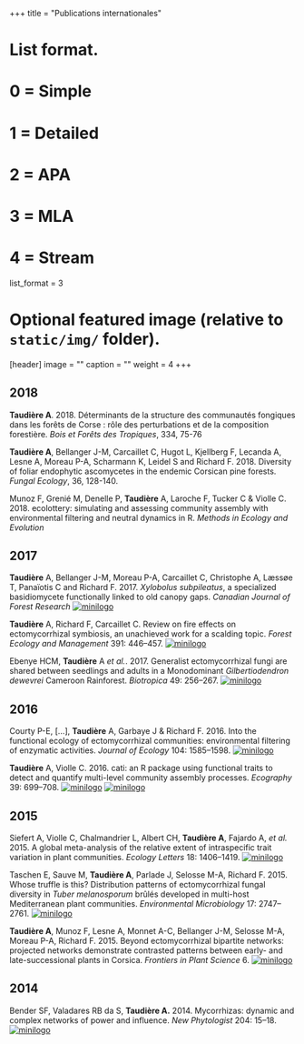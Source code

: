 +++
title = "Publications internationales"

# List format.
#   0 = Simple
#   1 = Detailed
#   2 = APA
#   3 = MLA
#   4 = Stream
list_format = 3

# Optional featured image (relative to `static/img/` folder).
[header]
image = ""
caption = ""
weight = 4
+++
<!-- 
<script src="https://bibbase.org/show?bib=https%3A%2F%2Fadrientaudiere.com%2Fdoc%2FMyPubs.bib&theme=simple&folding=1&jsonp=1"></script> 
 -->

## 2018 

**Taudière A**. 2018. Déterminants de la structure des communautés fongiques dans les forêts de Corse : rôle des perturbations et de la composition forestière.
*Bois et Forêts des Tropiques*, 334, 75-76  <a href="https://doi.org/10.19182/bft2017.334.a31493"><i class="fas fa-external-link-alt "></i></a> 
 

 **Taudière A**, Bellanger J-M, Carcaillet C, Hugot L, Kjellberg F, Lecanda A, Lesne A, Moreau P-A, Scharmann K, Leidel S and Richard F.  2018. Diversity of foliar endophytic ascomycetes in the endemic Corsican pine forests. *Fungal Ecology*, 36, 128-140. <a href="https://www.researchgate.net/profile/Jean-Michel_Bellanger/publication/328305639_Diversity_of_foliar_endophytic_ascomycetes_in_the_endemic_Corsican_pine_forests_Supplementary_material/data/5bc58ec8299bf17a1c557d7b/Taudiere-2018-Fungal-Ecology-SM.pdf"><i class="far fa-file-pdf"></i></a> <a href="https://www.sciencedirect.com/science/article/abs/pii/S1754504818301818"><i class="fas fa-external-link-alt "></i></a> 
 

Munoz F, Grenié M, Denelle P, <strong>Taudière</strong> A, Laroche F, Tucker C &amp; Violle C. 2018. ecolottery: simulating and assessing community assembly with environmental filtering and neutral dynamics in R. <em>Methods in Ecology and Evolution</em> <a href="https://www.researchgate.net/publication/318635375_ecolottery_simulating_and_assessing_community_assembly_with_environmental_filtering_and_neutral_dynamics_in_R"><i class="far fa-file-pdf"></i></a> <a href="https://github.com/frmunoz/ecolottery"><i class="fab fa-github-square "></i></a> <!--[![minilogo](img/logo/external-link.svg)]()--> <!--[![minilogo](img/logo/logoAltmetric.svg)]()-->


## 2017

<strong>Taudière</strong> A, Bellanger J-M, Moreau P-A, Carcaillet C, Christophe A, Læssøe T, Panaïotis C and Richard F. 2017. <em>Xylobolus subpileatus</em>, a specialized basidiomycete functionally linked to old canopy gaps. <em>Canadian Journal of Forest Research</em> <a href="https://www.researchgate.net/publication/315787988_Xylobolus_subpileatus_a_specialized_basidiomycete_functionally_linked_to_old_canopy_gaps"><i class="far fa-file-pdf"></i></a> <a href="http://www.nrcresearchpress.com/doi/full/10.1139/cjfr-2016-0521"><i class="fas fa-external-link-alt "></i></a> <a href="https://www.altmetric.com/details/21259595"><img src="/img/logo/logoAltmetric.svg" alt="minilogo" /></a></p>

<strong>Taudière</strong> A, Richard F, Carcaillet C. Review on fire effects on ectomycorrhizal symbiosis, an unachieved work for a scalding topic. <em>Forest Ecology and Management</em> 391: 446–457. <a href="https://www.researchgate.net/publication/314094946_Review_on_fire_effects_on_ectomycorrhizal_symbiosis_an_unachieved_work_for_a_scalding_topic?ev=prf_high"><i class="far fa-file-pdf"></i></a> <a href="http://www.sciencedirect.com/science/article/pii/S0378112716308787"><i class="fas fa-external-link-alt "></i></a> <a href="https://www.altmetric.com/details/17066940"><img src="/img/logo/logoAltmetric.svg" alt="minilogo" /></a> <a href="https://hal.archives-ouvertes.fr/hal-01485947v1"></a>

Ebenye HCM, <strong>Taudière</strong> A <em>et al.</em>. 2017. Generalist ectomycorrhizal fungi are shared between seedlings and adults in a Monodominant <em>Gilbertiodendron dewevrei</em> Cameroon Rainforest. <em>Biotropica</em> 49: 256–267. <a href="https://www.researchgate.net/publication/310812961_Ectomycorrhizal_fungi_are_shared_between_seedlings_and_adults_in_a_monodominant_Gilbertiodendron_dewevrei_rain_forest_in_Cameroon"><i class="far fa-file-pdf"></i></a> <a href="https://onlinelibrary.wiley.com/doi/10.1111/btp.12415/abstract"><i class="fas fa-external-link-alt "></i></a> <a href="https://www.altmetric.com/details/14433461"><img src="/img/logo/logoAltmetric.svg" alt="minilogo" /></a> <a href="https://hal.archives-ouvertes.fr/hal-01483153v1"><i class="fas fa-lock-open"></i></a>


## 2016

Courty P-E, […], <strong>Taudière</strong> A, Garbaye J &amp; Richard F. 2016. Into the functional ecology of ectomycorrhizal communities: environmental filtering of enzymatic activities. <em>Journal of Ecology</em> 104: 1585–1598. <a href="https://www.researchgate.net/publication/303858922_Into_the_functional_ecology_of_ectomycorrhizal_communities_Environmental_filtering_of_enzymatic_activities"><i class="far fa-file-pdf"></i></a> <a href="http://onlinelibrary.wiley.com/doi/10.1111/1365-2745.12633/full"><i class="fas fa-external-link-alt "></i></a> <a href="https://www.altmetric.com/details/9118229"><img src="/img/logo/logoAltmetric.svg" alt="minilogo" /></a> <a href="https://hal.archives-ouvertes.fr/hal-01359227v1"><i class="fas fa-lock-open"></i></a>


<strong>Taudière</strong> A, Violle C. 2016. cati: an R package using functional traits to detect and quantify multi-level community assembly processes. <em>Ecography</em> 39: 699–708. <a href="https://www.cefe.cnrs.fr/img/logo/D_INES/eq__IBiot/chercheurs/Adrien_taudiere/Taudiere2016_Ecography.pdf"><i class="far fa-file-pdf"></i></a> <a href="https://onlinelibrary.wiley.com/doi/10.1111/ecog.01433/pdf"><i class="fas fa-external-link-alt "></i></a> <a href="https://github.com/adrientaudiere/cati"><i class="fab fa-github-square "></i></a> <a href="https://cran.rstudio.com/web/packages/cati/index.html"><img src="/img/logo/R_logo.svg" alt="minilogo" /></a> <a href="https://wiley.altmetric.com/details/4091922"><img src="/img/logo/logoAltmetric.svg" alt="minilogo" /></a>

## 2015

Siefert A, Violle C, Chalmandrier L, Albert CH, <strong>Taudière A</strong>, Fajardo A, <em>et al.</em> 2015. A global meta-analysis of the relative extent of intraspecific trait variation in plant communities. <em>Ecology Letters</em> 18: 1406–1419. <a href="https://www.researchgate.net/publication/285176144_A_global_meta-analysis_of_the_relative_extent_of_intraspecific_trait_variation_in_plant_communities"><i class="far fa-file-pdf"></i></a> <a href="http://onlinelibrary.wiley.com/doi/10.1111/ele.12508/abstract"><i class="fas fa-external-link-alt "></i></a> <a href="https://www.altmetric.com/details/4563732"><img src="/img/logo/logoAltmetric.svg" alt="minilogo" /></a> <a href="https://hal.archives-ouvertes.fr/hal-01237101v1"><i class="fas fa-lock-open"></i></a>

Taschen E, Sauve M, <strong>Taudière A</strong>, Parlade J, Selosse M-A, Richard F. 2015. Whose truffle is this? Distribution patterns of ectomycorrhizal fungal diversity in <em>Tuber melanosporum</em> brûlés developed in multi-host Mediterranean plant communities. <em>Environmental Microbiology</em> 17: 2747–2761. <a href="https://www.cefe.cnrs.fr/img/logo/D_INES/eq__IBiot/chercheurs/Adrien_taudiere/Taschen2015_EnvMicro.pdf"><i class="far fa-file-pdf"></i></a> <a href="http://onlinelibrary.wiley.com/doi/10.1111/1462-2920.12741/abstract"><i class="fas fa-external-link-alt "></i></a> <a href="https://www.altmetric.com/details/3002207"><img src="/img/logo/logoAltmetric.svg" alt="minilogo" /></a>


<strong>Taudière A</strong>, Munoz F, Lesne A, Monnet A-C, Bellanger J-M, Selosse M-A, Moreau P-A, Richard F. 2015. Beyond ectomycorrhizal bipartite networks: projected networks demonstrate contrasted patterns between early- and late-successional plants in Corsica. <em>Frontiers in Plant Science</em> 6. <a href="https://www.cefe.cnrs.fr/img/logo/D_INES/eq__IBiot/chercheurs/Adrien_taudiere/Taudiere2015_FrontPlantesScience.pdf"><i class="far fa-file-pdf"></i></a> <a href="http://journal.frontiersin.org/article/10.3389/fpls.2015.00881/full"><i class="fas fa-external-link-alt "></i></a> <a href="https://www.altmetric.com/details/4653144"><img src="/img/logo/logoAltmetric.svg" alt="minilogo" /></a> <a href="https://hal.archives-ouvertes.fr/hal-01266358v1"><i class="fas fa-lock-open"></i></a>


## 2014

Bender SF, Valadares RB da S, <strong>Taudière A.</strong> 2014. Mycorrhizas: dynamic and complex networks of power and influence. <em>New Phytologist</em> 204: 15–18. <a href="https://www.cefe.cnrs.fr/img/logo/D_INES/eq__IBiot/chercheurs/Adrien_taudiere/Bender2014_NewPhyt.pdf"><i class="far fa-file-pdf"></i></a> <a href="http://onlinelibrary.wiley.com/doi/10.1111/nph.12991/full"><i class="fas fa-external-link-alt "></i></a> <a href="https://www.altmetric.com/details/2630460"><img src="/img/logo/logoAltmetric.svg" alt="minilogo" />

